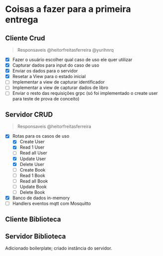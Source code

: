 # Coisas a fazer para a primeira entrega

## Cliente Crud

> Responsaveis @heitorfreitasferreira @yurihnrq

- [x] Fazer o usuário escolher qual caso de uso ele quer utilizar
- [x] Capturar dados para input do caso de uso
- [x] Enviar os dados para o servidor
- [x] Resetar a View para o estado inicial
- [ ] Implementar a view de capturar identificador
- [ ] Implementar a view de capturar dados de libro
- [ ] Enviar o resto das requisições grpc (só foi implementado o create user para teste de prova de conceito)

## Servidor CRUD

> Responsaveis @heitorfreitasferreira

- [x] Rotas para os casos de uso
  - [x] Create User
  - [x] Read 1 User
  - [ ] Read all User
  - [x] Update User
  - [x] Delete User
  - [ ] Create Book
  - [ ] Read 1 Book
  - [ ] Read all Book
  - [ ] Update Book
  - [ ] Delete Book
- [x] Banco de dados in-memory
- [ ] Handlers eventos mqtt com Mosquitto

## Cliente Biblioteca

## Servidor Biblioteca

Adicionado boilerplate; criado instância do servidor.
